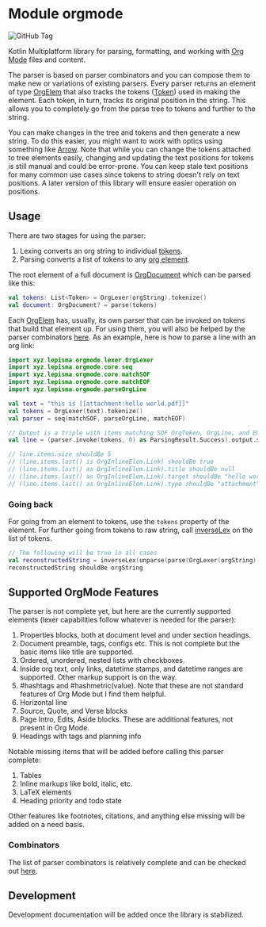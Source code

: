 # Module orgmode

![GitHub Tag](https://img.shields.io/github/v/tag/lepisma/orgmode-kmp)

Kotlin Multiplatform library for parsing, formatting, and working with [Org
Mode](https://orgmode.org/) files and content.

The parser is based on parser combinators and you can compose them to make new or variations of 
existing parsers. Every parser returns an element of type [OrgElem](xyz.lepisma.orgmode.OrgElem) 
that also tracks the tokens ([Token](xyz.lepisma.orgmode.lexer.Token)) used in making the element. 
Each token, in turn, tracks its original position in the string. This allows you to completely go
from the parse tree to tokens and further to the string.

You can make changes in the tree and tokens and then generate a new string. To do this easier, you
might want to work with optics using something like [Arrow](https://arrow-kt.io/learn/immutable-data/).
Note that while you can change the tokens attached to tree elements easily, changing and updating
the text positions for tokens is still manual and could be error-prone. You can keep stale text
positions for many common use cases since tokens to string doesn't rely on text positions. A later
version of this library will ensure easier operation on positions.

## Usage
There are two stages for using the parser:

1. Lexing converts an org string to individual [tokens](xyz.lepisma.orgmode.Token).
2. Parsing converts a list of tokens to any [org element](xyz.lepisma.orgmode.OrgElem).

The root element of a full document is [OrgDocument](xyz.lepisma.orgmode.OrgDocument) which can be
parsed like this:

```kotlin
val tokens: List<Token> = OrgLexer(orgString).tokenize()
val document: OrgDocument? = parse(tokens)
```

Each [OrgElem](xyz.lepisma.orgmode.OrgElem) has, usually, its own parser that can be invoked on
tokens that build that element up. For using them, you will also be helped by the parser combinators
[here](xyz.lepisma.orgmode.core). As an example, here is how to parse a line with an org link:

```kotlin
import xyz.lepisma.orgmode.lexer.OrgLexer
import xyz.lepisma.orgmode.core.seq
import xyz.lepisma.orgmode.core.matchSOF
import xyz.lepisma.orgmode.core.matchEOF
import xyz.lepisma.orgmode.parseOrgLine

val text = "this is [[attachment:hello world.pdf]]"
val tokens = OrgLexer(text).tokenize()
val parser = seq(matchSOF, parseOrgLine, matchEOF)

// Output is a triple with items matching SOF OrgToken, OrgLine, and EOF OrgToken
val line = (parser.invoke(tokens, 0) as ParsingResult.Success).output.second

// line.items.size shouldBe 5
// (line.items.last() is OrgInlineElem.Link) shouldBe true
// (line.items.last() as OrgInlineElem.Link).title shouldBe null
// (line.items.last() as OrgInlineElem.Link).target shouldBe "hello world.pdf"
// (line.items.last() as OrgInlineElem.Link).type shouldBe "attachment"
```

### Going back
For going from an element to tokens, use the `tokens` property of the element.  For further going 
from tokens to raw string, call [inverseLex](xyz.lepisma.orgmode.lexer.inverseLex) on the list of
tokens.

```kotlin
// The following will be true in all cases
val reconstructedString = inverseLex(unparse(parse(OrgLexer(orgString).tokenize())!!))
reconstructedString shouldBe orgString
```

## Supported OrgMode Features
The parser is not complete yet, but here are the currently supported elements (lexer capabilities
follow whatever is needed for the parser):

1. Properties blocks, both at document level and under section headings.
2. Document preamble, tags, configs etc. This is not complete but the basic items like title are supported.
3. Ordered, unordered, nested lists with checkboxes.
4. Inside org text, only links, datetime stamps, and datetime ranges are supported. Other markup support is on the way.
5. #hashtags and #hashmetric(value). Note that these are not standard features of Org Mode but I find them helpful.
6. Horizontal line
7. Source, Quote, and Verse blocks
8. Page Intro, Edits, Aside blocks. These are additional features, not present in Org Mode.
9. Headings with tags and planning info

Notable missing items that will be added before calling this parser complete:
1. Tables
2. Inline markups like bold, italic, etc.
3. LaTeX elements
4. Heading priority and todo state

Other features like footnotes, citations, and anything else missing will be added on a need basis.

### Combinators
The list of parser combinators is relatively complete and can be checked out [here](xyz.lepisma.orgmode.core).

## Development
Development documentation will be added once the library is stabilized.
